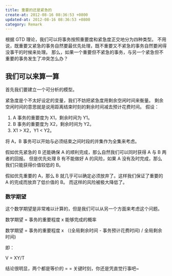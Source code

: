 ```yaml
---
title: 重要的还是紧急的
create-at: 2012-08-16 08:36:53 +0800
updated-at: 2012-08-16 08:36:53 +0800
category: Remark
---
```


根据 GTD 理论，我们可以将事务按照重要度和紧急度正交地分为四种类型。
不用说，既重要又紧急的事务自然要最优先处理，既不重要又不紧急的事务自然要闲得没事干的时候来处理。
那么，如果一个重要但不紧急的事务，与另一个紧急但不重要的事务发生了冲突怎么办？

## 我们可以来算一算
首先我们要建立一个可分析的模型。

紧急度是个不太好设定的变量，我们不妨把紧急度用剩余空闲时间来衡量。
剩余空闲时间的意思就是说用距离结束时刻的剩余时间减去预计花费时间。
假设：

1. A 事务的重要度为 X1，剩余时间为 Y1。
2. B 事务的重要度为 X2，剩余时间为 Y2。
3. X1 > X2，Y1 < Y2。

将 A，B 事务可以开始与必须结束之间时段的并集作为全集来考虑。

假如优先紧急的 B 还能确保 A 的顺利完成，那么自然我们可以同时获得 A 与 B 两者的回报。
但是优先处理 B 有不能做好 A 的风险，如果 A 没有及时完成，那么我们只能获得价值较低的 B。

假如优先重要的 A，那么 B 就几乎可以确定必须放弃了。这样我们保证了重要的 A 的完成而放弃了低价值的 B。
而这样的风险被极大降低了。

### 数学期望
这个数学期望是非常难以计算的，但是我们可以从另一个方面来考虑这个问题。

数学期望 = 事务的重要程度 x 能够完成的概率

数学期望 = 事务的重要程度 x （(全局剩余时间 - 事务预计花费时间) / 全局剩余时间)

即：

V = XY/T

结论很明显，两个都是等价的 = =
关键时刻，你还是凭直觉行事吧~
